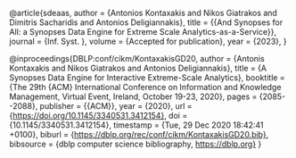 @article{sdeaas,
  author    = {Antonios Kontaxakis and
               Nikos Giatrakos and
			   Dimitris Sacharidis and
               Antonios Deligiannakis},
  title     = {{And Synopses for All: a Synopses Data Engine for Extreme Scale Analytics-as-a-Service}},
  journal   = {Inf. Syst. },
  volume    = {Accepted for publication},
  year      = {2023},
}

@inproceedings{DBLP:conf/cikm/KontaxakisGD20,
  author    = {Antonis Kontaxakis and
               Nikos Giatrakos and
               Antonios Deligiannakis},
  title     = {A Synopses Data Engine for Interactive Extreme-Scale Analytics},
  booktitle = {The 29th {ACM} International Conference on Information
               and Knowledge Management, Virtual Event, Ireland, October 19-23, 2020},
  pages     = {2085--2088},
  publisher = {{ACM}},
  year      = {2020},
  url       = {https://doi.org/10.1145/3340531.3412154},
  doi       = {10.1145/3340531.3412154},
  timestamp = {Tue, 29 Dec 2020 18:42:41 +0100},
  biburl    = {https://dblp.org/rec/conf/cikm/KontaxakisGD20.bib},
  bibsource = {dblp computer science bibliography, https://dblp.org}
}
